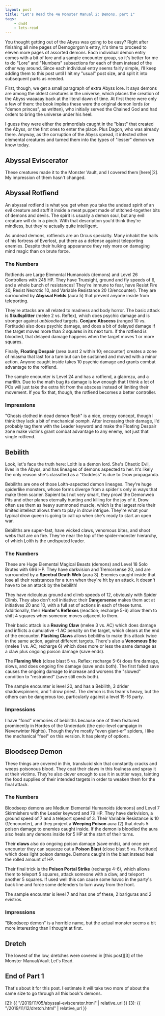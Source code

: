 ```yaml
---
layout: post
title: "Let's Read the 4e Monster Manual 2: Demons, part 1"
tags:
    - dnd4
    - lets-read
---
```


You thought getting out of the Abyss was going to be easy? Right after finishing
all nine pages of Demogorgon's entry, it's time to proceed to eleven more pages
of assorted demons. Each individual demon entry comes with a bit of lore and a
sample encounter group, so it's better for me to do "Lore" and "Numbers"
subsections for each of them instead of the other way around. Since each
individual entry seems fairly simple, I'll keep adding them to this post until I
hit my "usual" post size, and split it into subsequent parts as needed.

First, though, we get a small paragraph of extra Abyss lore. It says demons are
among the oldest creatures in the universe, which places the creation of the
Abyss waaaaay back at the literal dawn of time. At first there were only a few
of them: the book implies these were the original demon lords (or "demon
princes", as written), who initially served the Chained God and had orders to
bring the universe under his heel.

I guess they were either the primordials caught in the "blast" that created the
Abyss, or the first ones to enter the place. Plus Dagon, who was already
there. Anyway, as the corruption of the Abyss spread, it infected other
elemental creatures and turned them into the types of "lesser" demon we know
today.


## Abyssal Eviscerator

These creatures made it to the Monster Vault, and I covered them [here][2]. My
impression of them hasn't changed.

## Abyssal Rotfiend

An abyssal rotfiend is what you get when you take the undead spirit of an evil
creature and stuff it inside a meat puppet made of stitched-together bits of
demons and devils. The spirit is usually a demon soul, but any evil creature
will do in a pinch. With that description you'd think they're mindless, but
they're actually quite intelligent.

As undead demons, rotfiends are an Orcus specialty. Many inhabit the halls of
his fortress of Everlost, put there as a defense against teleporting
enemies. Despite their hulking appearance they rely more on damaging mind magic
than on brute force.

### The Numbers

Rotfiends are Large Elemental Humanoids (demons) and Level 26 Controllers with
245 HP. They have Truesight, ground and fly speeds of 6, and a whole bunch of
resistances! They're immune to fear, have Resist Fire 20, Resist Necrotic 10,
and Variable Resistance 20 (3/encounter). They are surrounded by **Abyssal
Fields** (aura 5) that prevent anyone inside from teleporting.

They're attacks are all related to madness and body horror. The basic attack is
**Skullsplitter** (melee 2 vs. Reflex), which does psychic damage and is
stronger against _unbloodied_ targets. **Conjure Abscess** (ranged 10
vs. Fortitude) also does psychic damage, and does a bit of delayed damage if the
target moves more than 2 squares in its next turn. If the rotfiend is bloodied,
that delayed damage happens when the target moves 1 or more squares.

Finally, **Floating Despair** (area burst 2 within 10; encounter) creates a zone
of miasma that last for a turn but can be sustained and moved with a minor
action. Anyone caught inside takes 10 psychic damage and grants combat advantage
to the rotfiend.

The sample encounter is Level 24 and has a rotfiend, a glabrezu, and a
marilith. Due to the math bug its damage is low enough that I think a lot of PCs
will just take the extra hit from the abscess instead of limiting their
movement. If you fix that, though, the rotfiend becomes a better controller.

### Impressions

"Ghosts clothed in dead demon flesh" is a nice, creepy concept, though I think
they lack a bit of mechanical oomph. After increasing their damage, I'd probably
tag them with the Leader keyword and make the Floating Despair zone make victims
grant combat advantage to any enemy, not just that single rotfiend.

## Bebilith

Look, let's face the truth here: Lolth is a demon lord. She's Chaotic Evil,
lives in the Abyss, and has lineages of demons aspected to her. It's likely the
only reason she's classified as a "Goddess" is due to Drow propaganda.

Bebiliths are one of those Lolth-aspected demon lineages. They're huge
spiderlike monsters, whose forms diverge from a spider's only in ways that make
them scarier. Sapient but not very smart, they prowl the Demonweb Pits and other
planes eternally hunting and killing for the joy of it. Drow often use them as
heavy summoned muscle, which is the largest role their limited intellect allows
them to play in drow intrigue. They're what your typical drow queen is going to
call up when she's ready to start an open war.

Bebiliths are super-fast, have wicked claws, venomous bites, and shoot webs that
are on fire. They're near the top of the spider-monster hierarchy, of which
Lolth is the undisputed leader.

### The Numbers

These are Huge Elemental Magical Beasts (demons) and Level 18 Solo Brutes with
696 HP. They have darkvision and Tremorsense 20, and are surrounded by a
**Spectral Death Web** (aura 3). Enemies caught inside that lose all their
resistances for a turn when they're hit by an attack. It doesn't have to be an
attack by the bebilith!

They have ridiculous ground and climb speeds of 12, obviously with Spider
Climb. They also don't roll initiative: their **Dangersense** makes them act at
initiatives 20 and 10, with a full set of actions in each of these
turns. Additionally, their **Hunter's Reflexes** (reaction; recharge 5-6) allow
them to shift 4 squares when someone moves adjacent to them.

Their basic attack is a **Reaving Claw** (melee 3 vs. AC) which does damage and
inflicts a cumulative -1 AC penalty on the target, which clears at the end of
the encounter. **Flashing Claws** allows bebiliths to make this attack twice in
the same action, against different targets. There's also a **Venomous Bite**
(melee 1 vs. AC; recharge 6) which does more or less the same damage as a claw
plus ongoing poison damage (save ends).

The **Flaming Web** (close blast 5 vs. Reflex; recharge 5-6) does fire damage,
slows, and does ongoing fire damage (save ends both). The first failed save
causes the ongoing damage to increase and worsens the "slowed" condition to
"restrained" (save still ends both).

The sample encounter is level 20, and has a Bebilith, 3 drider shadowspinners,
and 1 drow priest. The demon is this team's heavy, but the others can be
dangerous too, particularly against a level 15-16 party.

### Impressions

I have "fond" memories of bebiliths because one of them featured prominently in
Hordes of the Underdark (the epic-level campaign in Neverwinter Nights). Though
they're mostly "even giant-er" spiders, I like the mechanical "feel" on this
version. It has plenty of options.


## Bloodseep Demon

These things are covered in thin, translucid skin that constantly cracks and
weeps poisonous blood. They coat their claws in this foulness and spray it at
their victims. They're also clever enough to use it in subtler ways, tainting
the food supplies of their intended targets in order to weaken them for the
final attack.

### The Numbers

Bloodseep demons are Medium Elemental Humanoids (demons) and Level 7 Skirmishers
with the Leader keyword and 79 HP. They have darkvision, a ground speed of 7 and
a teleport speed of 3. Their Variable Resistance is 10 (1/encounter), and they
project a **Weeping Poison** aura (2) that deals 5 poison damage to enemies
caught inside. If the demon is bloodied the aura also heals any demons inside
for 5 HP at the start of their turns.

Their **claws** also do ongoing poison damage (save ends), and once per
encounter they can squeeze out a **Poison Blast** (close blast 5 vs. Fortitude)
which does light poison damage. Demons caught in the blast instead heal the
rolled amount of HP.

Their final trick is the **Poison Portal Strike** (recharge 4-6), which allows
them to teleport 5 squares, attack someone with a claw, and teleport another 5
squares. If used well this can cause some havoc in the party's back line and
force some defenders to turn away from the front.

The sample encounter is level 7 and has one of these, 2 barlguras and 2
evistros.

### Impressions

"Bloodseep demon" is a horrible name, but the actual monster seems a bit more
interesting than I thought at first.

## Dretch

The lowest of the low, dretches were covered in [this post][3] of the Monster
Manual/Vault Let's Read.


## End of Part 1

That's about it for this post. I estimate it will take two more of about the
same size to go through all this book's demons.

[2]: {{ "/2019/11/05/abyssal-eviscerator.html" | relative_url }}
[3]: {{ "/2019/11/12/dretch.html" | relative_url }}
